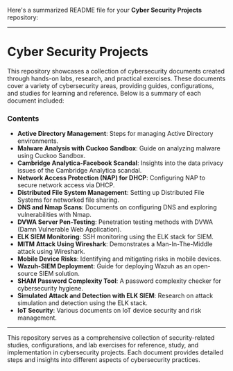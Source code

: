 Here's a summarized README file for your **Cyber Security Projects** repository:

---

# Cyber Security Projects

This repository showcases a collection of cybersecurity documents created through hands-on labs, research, and practical exercises. These documents cover a variety of cybersecurity areas, providing guides, configurations, and studies for learning and reference. Below is a summary of each document included:

### Contents

- **Active Directory Management**: Steps for managing Active Directory environments.
- **Malware Analysis with Cuckoo Sandbox**: Guide on analyzing malware using Cuckoo Sandbox.
- **Cambridge Analytica-Facebook Scandal**: Insights into the data privacy issues of the Cambridge Analytica scandal.
- **Network Access Protection (NAP) for DHCP**: Configuring NAP to secure network access via DHCP.
- **Distributed File System Management**: Setting up Distributed File Systems for networked file sharing.
- **DNS and Nmap Scans**: Documents on configuring DNS and exploring vulnerabilities with Nmap.
- **DVWA Server Pen-Testing**: Penetration testing methods with DVWA (Damn Vulnerable Web Application).
- **ELK SIEM Monitoring**: SSH monitoring using the ELK stack for SIEM.
- **MITM Attack Using Wireshark**: Demonstrates a Man-In-The-Middle attack using Wireshark.
- **Mobile Device Risks**: Identifying and mitigating risks in mobile devices.
- **Wazuh-SIEM Deployment**: Guide for deploying Wazuh as an open-source SIEM solution.
- **SHAM Password Complexity Tool**: A password complexity checker for cybersecurity hygiene.
- **Simulated Attack and Detection with ELK SIEM**: Research on attack simulation and detection using the ELK stack.
- **IoT Security**: Various documents on IoT device security and risk management.

---

This repository serves as a comprehensive collection of security-related studies, configurations, and lab exercises for reference, study, and implementation in cybersecurity projects. Each document provides detailed steps and insights into different aspects of cybersecurity practices.
